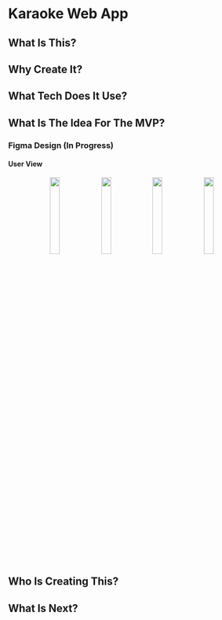 # Karaoke Web App

## What Is This?

## Why Create It?

## What Tech Does It Use?

## What Is The Idea For The MVP?

### Figma Design (In Progress)
#### User View
<div width=100% align="center">
  <img src="https://user-images.githubusercontent.com/22205663/150710456-664298bc-c726-4259-a25f-6fbca3e2c328.png" width=20% />
  <img src="https://user-images.githubusercontent.com/22205663/150710479-f2949dea-bf75-47f9-b9be-c3ffad8d56e8.png" width=20% />
  <img src="https://user-images.githubusercontent.com/22205663/150710495-96bb19ca-d35a-4653-9b0e-c1d13f3b67a1.png" width=20% />
  <img src="https://user-images.githubusercontent.com/22205663/150710519-f3aa5400-c81c-4b73-9678-22c8bbf3baea.png" width=20% />
</div>

## Who Is Creating This?

## What Is Next?
